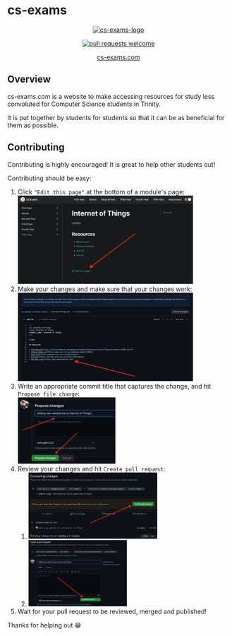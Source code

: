 # cs-exams

<p align="center">
	<a alt="cs-exams logo" href="https://cs-exams.com">
  <img alt="cs-exams-logo" src="https://raw.githubusercontent.com/nating/cs-exams/master/website/static/img/cs-exams.svg?sanitize=true" width="200"><a/>
</p>

<p align="center">
<a href="http://makeapullrequest.com"><img alt="pull requests welcome" src="https://img.shields.io/badge/pull%20requests-welcome-brightgreen.svg"><a/>
</p>

<p align="center">
  <a href="https://cs-exams.com">cs-exams.com<a/>
</p>

## Overview

cs-exams.com is a website to make accessing resources for study less convoluted for Computer Science students in Trinity.

It is put together by students for students so that it can be as beneficial for them as possible.

## Contributing

Contributing is highly encouraged! It is great to help other students out!

Contributing should be easy:
1. Click `"Edit this page"` at the bottom of a module's page:<br><img alt="edit button example" src="./assets/images/edit-button-example.png" height="200"/>
2. Make your changes and make sure that your changes work:<br><img alt="making changes example" src="./assets/images/edit-page-example.png" height="200"/>
3. Write an appropriate commit title that captures the change, and hit `Propose file change`:<br><img alt="appropriate commit title example" src="./assets/images/commit-message-example.png" height="150"/>
4. Review your changes and hit `Create pull request`:  
	1. <img alt="creating pull request step 0" src="./assets/images/create-pull-request-example-0.png" height="150"/>
	2.  <img alt="creating pull request step 1" src="./assets/images/create-pull-request-example-1.png" height="150"/>
5. Wait for your pull request to be reviewed, merged and published!

Thanks for helping out 😁
